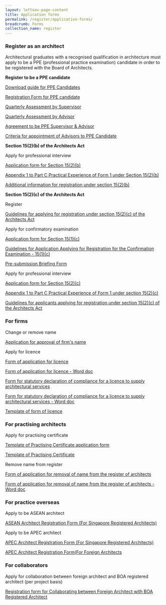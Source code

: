 ```yaml
---
layout: leftnav-page-content
title: Application forms
permalink: /register/application-forms/
breadcrumb: Forms
collection_name: register
---
```


### **Register as an architect**

Architectural graduates with a recognised qualification in architecture must apply to be a PPE (professional practice examination) candidate in order to be registered with the Board of Architects.

**Register to be a PPE candidate** 

[Download guide for PPE Candidates]({{site.baseurl}}/files/general-info.pdf)

[Registration Form for PPE candidate]({{site.baseurl}}/files/registration_ppe.pdf)

[Quarterly Assessment by Supervisor]({{site.baseurl}}/files/appendix_a_supervisor.doc)

[Quarterly Assessment by Advisor]({{site.baseurl}}/files/appendix_b_advisor.doc)

[Agreement to be PPE Supervisor & Advisor]({{site.baseurl}}/files/agreement_ppe_supervisor.pdf)

[Criteria for appointment of Advisors to PPE Candidate]({{site.baseurl}}/files/circular_on_PPE_advisor.pdf)

**Section 15(2)(b) of the Architects Act**

Apply for professional interview 

[Application form for Section 15(2)(b)]({{site.baseurl}}/files/application_15_2_b.pdf)

[Appendix 1 to Part C Practical Experience of Form 1 under Section 15(2)(b)]({{site.baseurl}}/files/application_15_2_b_appendix.pdf)

[Additional information for registration under section 15(2)(b)]({{site.baseurl}}/files/application_15_2_b_additional_info.pdf)

**Section 15(2)(c) of the Architects Act**

Register

[Guidelines for applying for registration under section 15(2)(c) of the Architects Act]({{site.baseurl}}/files/form_1_application_for_registration.pdf)

Apply for confirmatory examination

[Application form for Section 15(1)(c)]({{site.baseurl}}/files/application_15_1_c.pdf)

[Guidelines for Application Applying for Registration for the Confirmation Examination - 15(1)(c)]({{site.baseurl}}/files/guide_15_1_c.pdf)

[Pre-submission Briefing Form]({{site.baseurl}}/files/presubmission_briefing_form.pdf)

Apply for professional interview 

[Application form for Section 15(2)(c)]({{site.baseurl}}/files/application_15_2_c.pdf)

[Appendix 1 to Part C Practical Experience of Form 1 under section 15(2)(c)]({{site.baseurl}}/files/application_15_2_c_appendix.pdf)

[Guidelines for applicants applying for registration under section 15(2)(c) of the Architects Act]({{site.baseurl}}/files/guide2c.pdf)

### **For firms**

Change or remove name

[Application for approval of firm's name]({{site.baseurl}}/files/approval_of_firm_s_name.pdf)

Apply for licence

[Form of application for licence]({{site.baseurl}}/files/form_6_application_for_a_licence.pdf)

[Form of application for licence - Word doc]({{site.baseurl}}/files/form_6_application_for_a_licence.doc)

[Form for statutory declaration of compliance for a licence to supply architectural services]({{site.baseurl}}/files/statlic.pdf)

[Form for statutory declaration of compliance for a licence to supply architectural services - Word doc]({{site.baseurl}}/files/statlic.doc)

[Template of form of licence]({{site.baseurl}}/files/licence.pdf)

### **For practising architects**

Apply for practising certificate

[Template of Practising Certificate application form]({{site.baseurl}}/files/practising_certificate_form.pdf)

[Template of Practising Certificate]({{site.baseurl}}/files/practising_certificate.pdf)

Remove name from register

[Form of application for removal of name from the register of architects]({{site.baseurl}}/files/remove.pdf)

[Form of application for removal of name from the register of architects - Word doc]({{site.baseurl}}/files/remove.doc)

### **For practice overseas**

Apply to be ASEAN architect

[ASEAN Architect Registration Form (For Singapore Registered Architects)]({{site.baseurl}}/files/ASEAN_Architect_Registration_Form_SG.pdf)

Apply to be APEC architect

[APEC Architect Registration Form (For Singapore Registered Architects)]({{site.baseurl}}/files/APEC_Architect_Application_Form_SG.pdf)

[APEC Architect Registration Form(For Foreign Architects]({{site.baseurl}}/files/APEC_architect_registration_form_foreign.pdf)

### **For collaborators**

Apply for collaboration between foreign architect and BOA registered architect (per project basis)

[Registration form for Collaborating between Foreign Architect with BOA Registered Architect]({{site.baseurl}}/files/form_collaboration.pdf)


